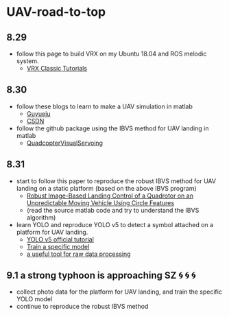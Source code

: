 # UAV-road-to-top
## 8.29
- follow this page to build VRX on my Ubuntu 18.04 and ROS melodic system.
  	- [VRX Classic Tutorials](https://github.com/osrf/vrx/wiki/VRX-Classic-Tutorials)
## 8.30
- follow these blogs to learn to make a UAV simulation in matlab
	- [Guyueju](https://www.guyuehome.com/8981)
	- [CSDN](https://blog.csdn.net/m0_47737058/article/details/115737719)
-  follow the github package using the IBVS method for UAV landing in matlab
	- [QuadcopterVisualServoing](https://github.com/BillyTziv/QuadcopterVisualServoing)

## 8.31
- start to  follow this paper to reproduce the robust IBVS method for UAV landing on a static platform (based on the above IBVS program)
  	- [Robust Image-Based Landing Control of a Quadrotor on an Unpredictable Moving Vehicle Using Circle Features](https://ieeexplore.ieee.org/document/9791477)
  	- (read the source matlab code and try to understand the IBVS algorithm)
- learn YOLO and reproduce YOLO v5 to detect a symbol attached on a platform for UAV landing.
  	- [YOLO v5 official tutorial](https://github.com/ultralytics/yolov5/wiki)
	- [Train a specific model](https://blog.csdn.net/oJiWuXuan/article/details/107558286)
 	- [a useful tool for raw data processing](http://www.jinglingbiaozhu.com/)

## 9.1 a strong typhoon is approaching SZ :cyclone: :cyclone: :cyclone:
- collect photo data for the platform for UAV landing, and train the specific YOLO model
- continue to reproduce the robust IBVS method
